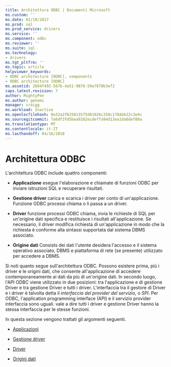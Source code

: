 ```yaml
---
title: Architettura ODBC | Documenti Microsoft
ms.custom: ''
ms.date: 01/19/2017
ms.prod: sql
ms.prod_service: drivers
ms.service: ''
ms.component: odbc
ms.reviewer: ''
ms.suite: sql
ms.technology:
- drivers
ms.tgt_pltfrm: ''
ms.topic: article
helpviewer_keywords:
- ODBC architecture [ODBC], components
- ODBC architecture [ODBC]
ms.assetid: 2604f492-587b-4a51-9876-59a7870b3ef2
caps.latest.revision: 7
author: MightyPen
ms.author: genemi
manager: craigg
ms.workload: Inactive
ms.openlocfilehash: 0a32a2f625013575d61026c358c178deb22c3e4c
ms.sourcegitcommit: 7a6df3fd5bea9282ecdeffa94d13ea1da6def80a
ms.translationtype: MT
ms.contentlocale: it-IT
ms.lasthandoff: 04/16/2018
---
```

# <a name="odbc-architecture"></a>Architettura ODBC
L'architettura ODBC include quattro componenti:  
  
-   **Applicazione** esegue l'elaborazione e chiamate di funzioni ODBC per inviare istruzioni SQL e recuperare risultati.  
  
-   **Gestione driver** carica e scarica i driver per conto di un'applicazione. Funzione ODBC processi chiama o li passa a un driver.  
  
-   **Driver** funzione processi ODBC chiama, invia le richieste di SQL per un'origine dati specifica e restituisce i risultati all'applicazione. Se necessario, il driver modifica richiesta di un'applicazione in modo che la richiesta è conforme alla sintassi supportata dal sistema DBMS associato.  
  
-   **Origine dati** Consists dei dati l'utente desidera l'accesso e il sistema operativo associato, DBMS e piattaforma di rete (se presente) utilizzato per accedere a DBMS.  
  
 Si noti quanto segue sull'architettura ODBC. Possono esistere prima, più i driver e le origini dati, che consente all'applicazione di accedere contemporaneamente ai dati da più di un'origine dati. In secondo luogo, l'API ODBC viene utilizzato in due posizioni: tra l'applicazione e di gestione Driver e tra gestione Driver e tutti i driver. L'interfaccia tra il gestore di Driver e i driver è talvolta detta il *interfaccia del provider del servizio,* o *SPI*. Per ODBC, l'application programming interface (API) e il servizio provider interfaccia sono uguali. vale a dire tutti i driver e gestione Driver hanno la stessa interfaccia per le stesse funzioni.  
  
 In questa sezione vengono trattati gli argomenti seguenti.  
  
-   [Applicazioni](../../odbc/reference/applications.md)  
  
-   [Gestione driver](../../odbc/reference/the-driver-manager.md)  
  
-   [Driver](../../odbc/reference/drivers.md)  
  
-   [Origini dati](../../odbc/reference/data-sources.md)
